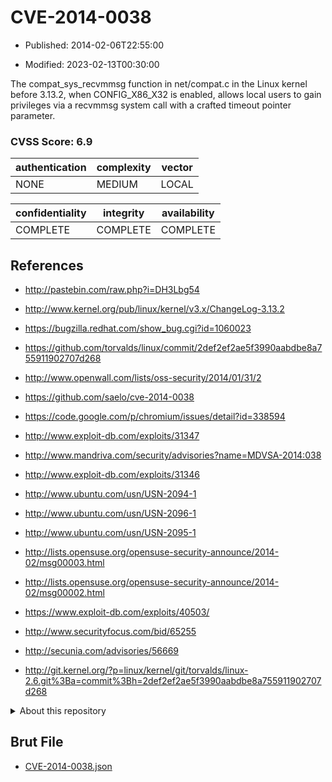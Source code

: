 # CVE-2014-0038

- Published: 2014-02-06T22:55:00

- Modified: 2023-02-13T00:30:00

The compat_sys_recvmmsg function in net/compat.c in the Linux kernel before 3.13.2, when CONFIG_X86_X32 is enabled, allows local users to gain privileges via a recvmmsg system call with a crafted timeout pointer parameter.

### CVSS Score: **6.9**

| authentication | complexity | vector |
| --- | --- | --- |
| NONE | MEDIUM | LOCAL |

| confidentiality | integrity | availability |
| --- | --- | --- |
| COMPLETE | COMPLETE | COMPLETE |

## References

* http://pastebin.com/raw.php?i=DH3Lbg54

* http://www.kernel.org/pub/linux/kernel/v3.x/ChangeLog-3.13.2

* https://bugzilla.redhat.com/show_bug.cgi?id=1060023

* https://github.com/torvalds/linux/commit/2def2ef2ae5f3990aabdbe8a755911902707d268

* http://www.openwall.com/lists/oss-security/2014/01/31/2

* https://github.com/saelo/cve-2014-0038

* https://code.google.com/p/chromium/issues/detail?id=338594

* http://www.exploit-db.com/exploits/31347

* http://www.mandriva.com/security/advisories?name=MDVSA-2014:038

* http://www.exploit-db.com/exploits/31346

* http://www.ubuntu.com/usn/USN-2094-1

* http://www.ubuntu.com/usn/USN-2096-1

* http://www.ubuntu.com/usn/USN-2095-1

* http://lists.opensuse.org/opensuse-security-announce/2014-02/msg00003.html

* http://lists.opensuse.org/opensuse-security-announce/2014-02/msg00002.html

* https://www.exploit-db.com/exploits/40503/

* http://www.securityfocus.com/bid/65255

* http://secunia.com/advisories/56669

* http://git.kernel.org/?p=linux/kernel/git/torvalds/linux-2.6.git%3Ba=commit%3Bh=2def2ef2ae5f3990aabdbe8a755911902707d268

<details>
<summary>About this repository</summary> 

  This repository is part of the project [Live Hack CVE](https://github.com/Live-Hack-CVE). Main website can be found [www.live-hack.org](https://www.live-hack.org) 
  
  Made by [Sn0wAlice](https://github.com/Sn0wAlice) for the people that care about security and need to have a feed of the latest CVEs. Hope you enjoy it, don't forget to star the repo and follow me on [Twitter](https://twitter.com/Sn0wAlice) and [Github](https://github.com/Sn0wAlice). And that is my [personnal website](https://www.alice-snow.me/)

  - [Home Page](https://github.com/Live-Hack-CVE)
  - [Framework](https://github.com/Live-Hack-CVE/cve-framework)
  - [CVE database](https://github.com/Live-Hack-CVE/full_database)
  - [Changelog](https://github.com/Live-Hack-CVE/Changelog)
</details>

## Brut File

* [CVE-2014-0038.json](https://raw.githubusercontent.com/Live-Hack-CVE/full_database/main/cves/2014/CVE-2014-0038.json)

